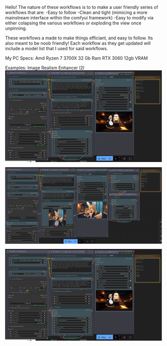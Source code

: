 Hello! The nature of these workflows is to to make a user friendly series of workflows that are: -Easy to follow -Clean and tight (mimicing a more mainstream interface within the comfyui framework) -Easy to modify via either colapsing the various workflows or exploding the view once unpinning.

These workflows a made to make things efficiant, and easy to follow. Its also meant to be noob friendly! Each workflow as they get updated will include a model list that I used for said workflows.

My PC Specs: Amd Ryzen 7 3700X 32 Gb Ram RTX 3060 12gb VRAM

Examples: 
Image Realism Enhancer I2I
![image alt](https://github.com/MarzEnt87/ComfyUI-Workflows/blob/5f08e83cd026453f76f9ae540cc46653a9545e37/screenshots/Marz_Wan2.1_T2V.png)

![image alt](https://github.com/MarzEnt87/ComfyUI-Workflows/blob/216412a1cbc67518439ec7a8910bee536d353acc/screenshots/Marz_Wan2.1_I2V.png)

![image alt](https://github.com/MarzEnt87/ComfyUI-Workflows/blob/f8b6e84dc3cec7663a322e802ac8d53706c52ffa/screenshots/Marz_Wan2.1_T2V.png)
